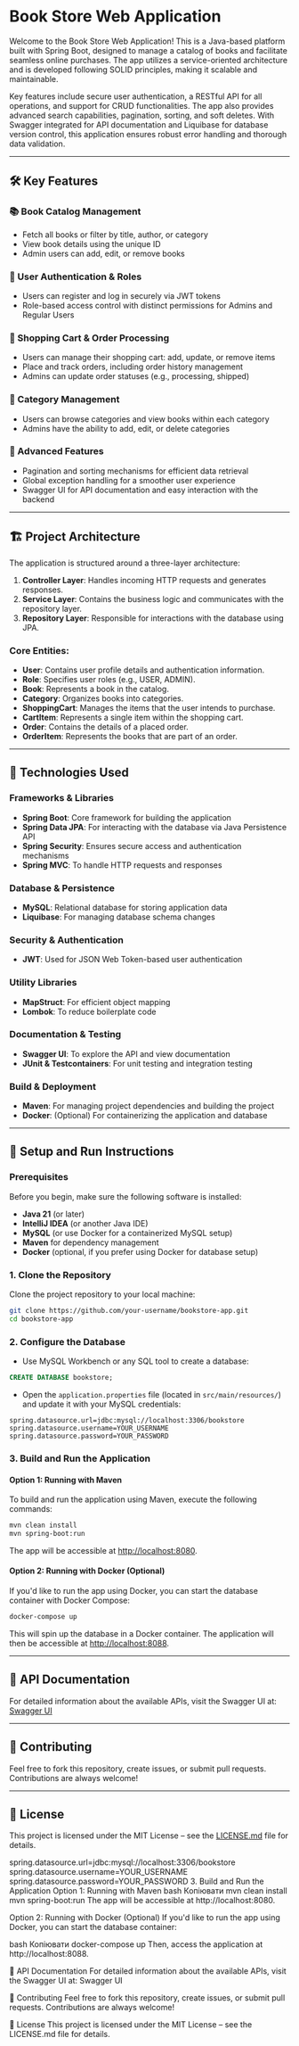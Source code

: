 # Book Store Web Application

Welcome to the Book Store Web Application! This is a Java-based platform built with Spring Boot, designed to manage a catalog of books and facilitate seamless online purchases. The app utilizes a service-oriented architecture and is developed following SOLID principles, making it scalable and maintainable.

Key features include secure user authentication, a RESTful API for all operations, and support for CRUD functionalities. The app also provides advanced search capabilities, pagination, sorting, and soft deletes. With Swagger integrated for API documentation and Liquibase for database version control, this application ensures robust error handling and thorough data validation.

---

## 🛠️ Key Features

### 📚 Book Catalog Management
- Fetch all books or filter by title, author, or category
- View book details using the unique ID
- Admin users can add, edit, or remove books

### 👤 User Authentication & Roles
- Users can register and log in securely via JWT tokens
- Role-based access control with distinct permissions for Admins and Regular Users

### 🛒 Shopping Cart & Order Processing
- Users can manage their shopping cart: add, update, or remove items
- Place and track orders, including order history management
- Admins can update order statuses (e.g., processing, shipped)

### 📂 Category Management
- Users can browse categories and view books within each category
- Admins have the ability to add, edit, or delete categories

### 🔧 Advanced Features
- Pagination and sorting mechanisms for efficient data retrieval
- Global exception handling for a smoother user experience
- Swagger UI for API documentation and easy interaction with the backend

---

## 🏗️ Project Architecture

The application is structured around a three-layer architecture:

1. **Controller Layer**: Handles incoming HTTP requests and generates responses.
2. **Service Layer**: Contains the business logic and communicates with the repository layer.
3. **Repository Layer**: Responsible for interactions with the database using JPA.

### Core Entities:
- **User**: Contains user profile details and authentication information.
- **Role**: Specifies user roles (e.g., USER, ADMIN).
- **Book**: Represents a book in the catalog.
- **Category**: Organizes books into categories.
- **ShoppingCart**: Manages the items that the user intends to purchase.
- **CartItem**: Represents a single item within the shopping cart.
- **Order**: Contains the details of a placed order.
- **OrderItem**: Represents the books that are part of an order.


---

## 🔧 Technologies Used

### Frameworks & Libraries
- **Spring Boot**: Core framework for building the application
- **Spring Data JPA**: For interacting with the database via Java Persistence API
- **Spring Security**: Ensures secure access and authentication mechanisms
- **Spring MVC**: To handle HTTP requests and responses

### Database & Persistence
- **MySQL**: Relational database for storing application data
- **Liquibase**: For managing database schema changes

### Security & Authentication
- **JWT**: Used for JSON Web Token-based user authentication

### Utility Libraries
- **MapStruct**: For efficient object mapping
- **Lombok**: To reduce boilerplate code

### Documentation & Testing
- **Swagger UI**: To explore the API and view documentation
- **JUnit & Testcontainers**: For unit testing and integration testing

### Build & Deployment
- **Maven**: For managing project dependencies and building the project
- **Docker**: (Optional) For containerizing the application and database

---

## 🚀 Setup and Run Instructions

### Prerequisites
Before you begin, make sure the following software is installed:
- **Java 21** (or later)
- **IntelliJ IDEA** (or another Java IDE)
- **MySQL** (or use Docker for a containerized MySQL setup)
- **Maven** for dependency management
- **Docker** (optional, if you prefer using Docker for database setup)

### 1. Clone the Repository
Clone the project repository to your local machine:
```bash
git clone https://github.com/your-username/bookstore-app.git
cd bookstore-app
```

### 2. Configure the Database
- Use MySQL Workbench or any SQL tool to create a database:
```sql
CREATE DATABASE bookstore;
```
- Open the `application.properties` file (located in `src/main/resources/`) and update it with your MySQL credentials:
```properties
spring.datasource.url=jdbc:mysql://localhost:3306/bookstore
spring.datasource.username=YOUR_USERNAME
spring.datasource.password=YOUR_PASSWORD
```

### 3. Build and Run the Application

#### Option 1: Running with Maven
To build and run the application using Maven, execute the following commands:
```bash
mvn clean install
mvn spring-boot:run
```
The app will be accessible at [http://localhost:8080](http://localhost:8080).

#### Option 2: Running with Docker (Optional)
If you'd like to run the app using Docker, you can start the database container with Docker Compose:
```bash
docker-compose up
```
This will spin up the database in a Docker container. The application will then be accessible at [http://localhost:8088](http://localhost:8088).

---

## 📑 API Documentation

For detailed information about the available APIs, visit the Swagger UI at:
[Swagger UI](http://localhost:8080/swagger-ui.html)

---

## 📝 Contributing

Feel free to fork this repository, create issues, or submit pull requests. Contributions are always welcome!

---

## 📄 License

This project is licensed under the MIT License – see the [LICENSE.md](LICENSE.md) file for details.

spring.datasource.url=jdbc:mysql://localhost:3306/bookstore
spring.datasource.username=YOUR_USERNAME
spring.datasource.password=YOUR_PASSWORD
3. Build and Run the Application
Option 1: Running with Maven
bash
Копіювати
mvn clean install
mvn spring-boot:run
The app will be accessible at http://localhost:8080.

Option 2: Running with Docker (Optional)
If you'd like to run the app using Docker, you can start the database container:

bash
Копіювати
docker-compose up
Then, access the application at http://localhost:8088.

📑 API Documentation
For detailed information about the available APIs, visit the Swagger UI at: Swagger UI

📝 Contributing
Feel free to fork this repository, create issues, or submit pull requests. Contributions are always welcome!

📄 License
This project is licensed under the MIT License – see the LICENSE.md file for details.
